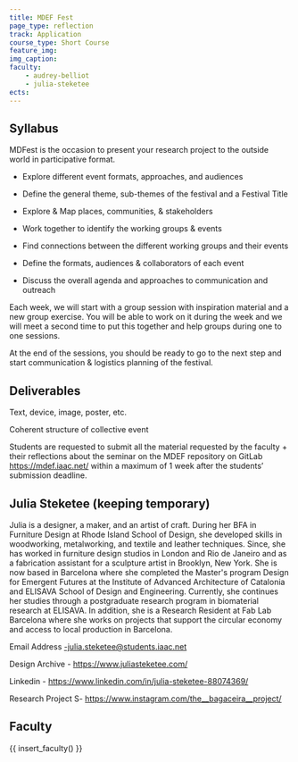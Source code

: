 ```yaml
---
title: MDEF Fest
page_type: reflection
track: Application
course_type: Short Course
feature_img: 
img_caption: 
faculty: 
    - audrey-belliot
    - julia-steketee
ects:
---
```


## Syllabus 

MDFest is the occasion to present your research project to the outside world in participative format.

- Explore different event formats, approaches, and audiences

- Define the general theme, sub-themes of the festival and a Festival Title

- Explore & Map places, communities, & stakeholders

- Work together to identify the working groups & events

- Find connections between the different working groups and their events

- Define the formats, audiences & collaborators of each event

- Discuss the overall agenda and approaches to communication and outreach

Each week, we will start with a group session with inspiration material and a new group exercise. You will be able to work on it during the week and we will meet a second time to put this together and help groups during one to one sessions.

At the end of the sessions, you should be ready to go to the next step and start communication & logistics planning of the festival.

## Deliverables

Text, device, image, poster, etc.

Coherent structure of collective event

Students are requested to submit all the material requested by the faculty + their reflections about the seminar on the MDEF repository on GitLab https://mdef.iaac.net/ within a maximum of 1 week after the students’ submission deadline.

## Julia Steketee (keeping temporary)

Julia is a designer, a maker, and an artist of craft. During her BFA in Furniture Design at Rhode Island School of Design, she developed skills in woodworking, metalworking, and textile and leather techniques. Since, she has worked in furniture design studios in London and Rio de Janeiro and as a fabrication assistant for a sculpture artist in Brooklyn, New York. She is now based in Barcelona where she completed the Master's program Design for Emergent Futures at the Institute of Advanced Architecture of Catalonia and ELISAVA School of Design and Engineering. Currently, she continues her studies through a postgraduate research program in biomaterial research at ELISAVA. In addition, she is a Research Resident at Fab Lab Barcelona where she works on projects that support the circular economy and access to local production in Barcelona.

Email Address -julia.steketee@students.iaac.net

Design Archive - https://www.juliasteketee.com/


Linkedin -  https://www.linkedin.com/in/julia-steketee-88074369/


Research Project S- https://www.instagram.com/the__bagaceira__project/

## Faculty

{{ insert_faculty() }}
